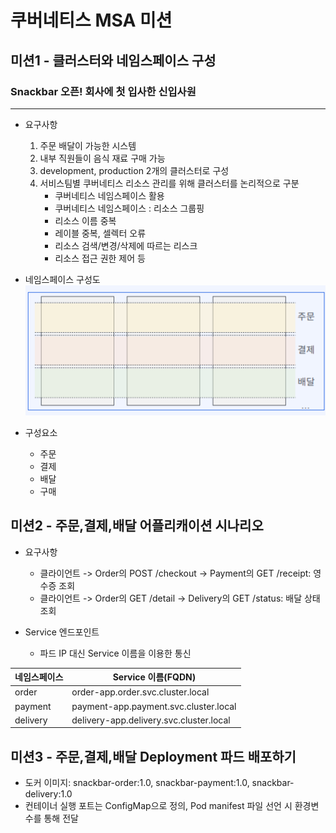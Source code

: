# 쿠버네티스 MSA 미션

## 미션1 - 클러스터와 네임스페이스 구성

### Snackbar 오픈! 회사에 첫 입사한 신입사원
---
- 요구사항
  1. 주문 배달이 가능한 시스템
  2. 내부 직원들이 음식 재료 구매 가능
  3. development, production 2개의 클러스터로 구성
  4. 서비스팀별 쿠버네티스 리소스 관리를 위해 클러스터를 논리적으로 구분
     - 쿠버네티스 네임스페이스 활용
     - 쿠버네티스 네임스페이스 : 리소스 그룹핑
     - 리소스 이름 중복
     - 레이블 중복, 셀렉터 오류
     - 리소스 검색/변경/삭제에 따르는 리스크
     - 리소스 접근 권한 제어 등

- 네임스페이스 구성도
![네임스페이스 구성도](image.png)
- 구성요소
  - 주문
  - 결제
  - 배달
  - 구매


## 미션2 - 주문,결제,배달 어플리캐이션 시나리오
- 요구사항
  - 클라이언트 -> Order의 POST /checkout -> Payment의 GET /receipt: 영수증 조회
  - 클라이언트 -> Order의 GET /detail -> Delivery의 GET /status: 배달 상태 조회

- Service 엔드포인트
  - 파드 IP 대신 Service 이름을 이용한 통신

|네임스페이스|Service 이름(FQDN)|
|---|---|
|order|order-app.order.svc.cluster.local|
|payment|payment-app.payment.svc.cluster.local|
|delivery|delivery-app.delivery.svc.cluster.local|

## 미션3 - 주문,결제,배달 Deployment 파드 배포하기
- 도커 이미지: snackbar-order:1.0, snackbar-payment:1.0, snackbar-delivery:1.0
- 컨테이너 실행 포트는 ConfigMap으로 정의, Pod manifest 파일 선언 시 환경변수를 통해 전달